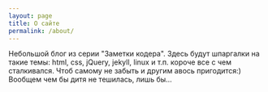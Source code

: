 ```yaml
---
layout: page
title: О сайте
permalink: /about/
---
```

Небольшой блог из серии "Заметки кодера". Здесь будут шпаргалки на такие темы: html, css, jQuery, jekyll, linux и т.п. короче все с чем сталкивался. Чтоб самому не забыть и другим авось пригодится:)   
Вообщем чем бы дитя не тешилась, лишь бы...